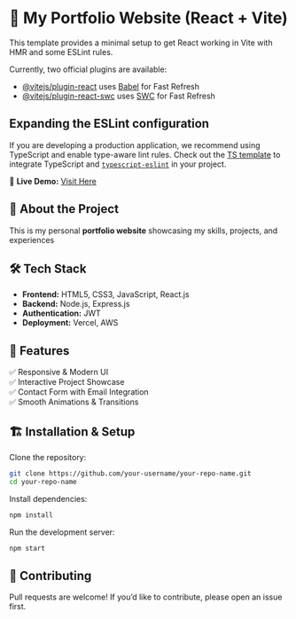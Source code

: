# 🚀 My Portfolio Website  (React + Vite)

This template provides a minimal setup to get React working in Vite with HMR and some ESLint rules.

Currently, two official plugins are available:

- [@vitejs/plugin-react](https://github.com/vitejs/vite-plugin-react/blob/main/packages/plugin-react/README.md) uses [Babel](https://babeljs.io/) for Fast Refresh
- [@vitejs/plugin-react-swc](https://github.com/vitejs/vite-plugin-react-swc) uses [SWC](https://swc.rs/) for Fast Refresh

## Expanding the ESLint configuration

If you are developing a production application, we recommend using TypeScript and enable type-aware lint rules. Check out the [TS template](https://github.com/vitejs/vite/tree/main/packages/create-vite/template-react-ts) to integrate TypeScript and [`typescript-eslint`](https://typescript-eslint.io) in your project.

🔗 **Live Demo:** [Visit Here](https://my-portfolio-website-b5bj.vercel.app/)  

## 📌 About the Project  
This is my personal **portfolio website** showcasing my skills, projects, and experiences 

## 🛠️ Tech Stack  
- **Frontend:** HTML5, CSS3, JavaScript, React.js  
- **Backend:** Node.js, Express.js   
- **Authentication:** JWT  
- **Deployment:** Vercel, AWS  

## 🎨 Features  
✅ Responsive & Modern UI  
✅ Interactive Project Showcase  
✅ Contact Form with Email Integration  
✅ Smooth Animations & Transitions  

## 🏗️ Installation & Setup  
Clone the repository:  
```bash
git clone https://github.com/your-username/your-repo-name.git
cd your-repo-name
```
Install dependencies:  
```bash
npm install
```
Run the development server:  
```bash
npm start
```

## 🤝 Contributing  
Pull requests are welcome! If you’d like to contribute, please open an issue first.  


